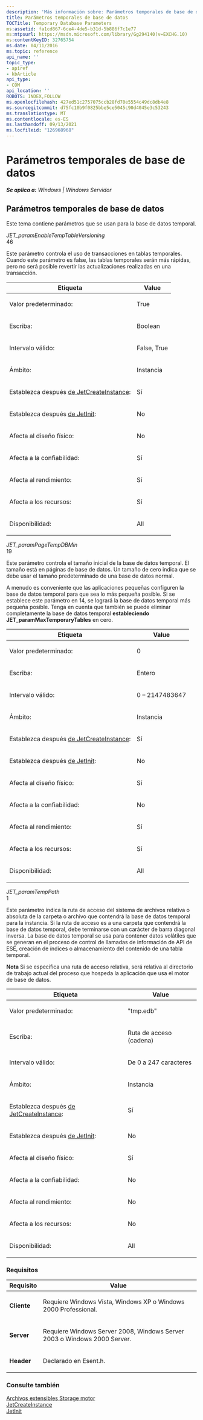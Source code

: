 ```yaml
---
description: 'Más información sobre: Parámetros temporales de base de datos'
title: Parámetros temporales de base de datos
TOCTitle: Temporary Database Parameters
ms:assetid: fa1cd867-6ce4-4de5-b31d-5b886f7c1e77
ms:mtpsurl: https://msdn.microsoft.com/library/Gg294140(v=EXCHG.10)
ms:contentKeyID: 32765754
ms.date: 04/11/2016
ms.topic: reference
api_name: ''
topic_type:
- apiref
- kbArticle
api_type:
- COM
api_location: ''
ROBOTS: INDEX,FOLLOW
ms.openlocfilehash: 427ed51c2757075ccb28fd70e5554c49dc8db4e8
ms.sourcegitcommit: d75fc10b9f0825bbe5ce5045c90d4045e3c53243
ms.translationtype: MT
ms.contentlocale: es-ES
ms.lasthandoff: 09/13/2021
ms.locfileid: "126968968"
---
```

# <a name="temporary-database-parameters"></a>Parámetros temporales de base de datos


_**Se aplica a:** Windows | Windows Servidor_

## <a name="temporary-database-parameters"></a>Parámetros temporales de base de datos

Este tema contiene parámetros que se usan para la base de datos temporal.

*JET_paramEnableTempTableVersioning*  
46  

Este parámetro controla el uso de transacciones en tablas temporales. Cuando este parámetro es false, las tablas temporales serán más rápidas, pero no será posible revertir las actualizaciones realizadas en una transacción.


| Etiqueta | Value |
|--------|-------|
| <p>Valor predeterminado:</p> | <p>True</p> | 
| <p>Escriba:</p> | <p>Boolean</p> | 
| <p>Intervalo válido:</p> | <p>False, True</p> | 
| <p>Ámbito:</p> | <p>Instancia</p> | 
| <p>Establezca después <a href="gg269354(v=exchg.10).md">de JetCreateInstance</a>:</p> | <p>Sí</p> | 
| <p>Establezca después <a href="gg294068(v=exchg.10).md">de JetInit</a>:</p> | <p>No</p> | 
| <p>Afecta al diseño físico:</p> | <p>No</p> | 
| <p>Afecta a la confiabilidad:</p> | <p>Sí</p> | 
| <p>Afecta al rendimiento:</p> | <p>Sí</p> | 
| <p>Afecta a los recursos:</p> | <p>Sí</p> | 
| <p>Disponibilidad:</p> | <p>All</p> | 



*JET_paramPageTempDBMin*  
19  

Este parámetro controla el tamaño inicial de la base de datos temporal. El tamaño está en páginas de base de datos. Un tamaño de cero indica que se debe usar el tamaño predeterminado de una base de datos normal.

A menudo es conveniente que las aplicaciones pequeñas configuren la base de datos temporal para que sea lo más pequeña posible. Si se establece este parámetro en 14, se logrará la base de datos temporal más pequeña posible. Tenga en cuenta que también se puede eliminar completamente la base de datos temporal **estableciendo JET_paramMaxTemporaryTables** en cero.


| Etiqueta | Value |
|--------|-------|
| <p>Valor predeterminado:</p> | <p>0</p> | 
| <p>Escriba:</p> | <p>Entero</p> | 
| <p>Intervalo válido:</p> | <p>0 – 2147483647</p> | 
| <p>Ámbito:</p> | <p>Instancia</p> | 
| <p>Establezca después <a href="gg269354(v=exchg.10).md">de JetCreateInstance</a>:</p> | <p>Sí</p> | 
| <p>Establezca después <a href="gg294068(v=exchg.10).md">de JetInit</a>:</p> | <p>No</p> | 
| <p>Afecta al diseño físico:</p> | <p>Sí</p> | 
| <p>Afecta a la confiabilidad:</p> | <p>No</p> | 
| <p>Afecta al rendimiento:</p> | <p>Sí</p> | 
| <p>Afecta a los recursos:</p> | <p>Sí</p> | 
| <p>Disponibilidad:</p> | <p>All</p> | 



*JET_paramTempPath*  
1  

Este parámetro indica la ruta de acceso del sistema de archivos relativa o absoluta de la carpeta o archivo que contendrá la base de datos temporal para la instancia. Si la ruta de acceso es a una carpeta que contendrá la base de datos temporal, debe terminarse con un carácter de barra diagonal inversa. La base de datos temporal se usa para contener datos volátiles que se generan en el proceso de control de llamadas de información de API de ESE, creación de índices o almacenamiento del contenido de una tabla temporal.

**Nota**  Si se especifica una ruta de acceso relativa, será relativa al directorio de trabajo actual del proceso que hospeda la aplicación que usa el motor de base de datos.


| Etiqueta | Value |
|--------|-------|
| <p>Valor predeterminado:</p> | <p>"tmp.edb"</p> | 
| <p>Escriba:</p> | <p>Ruta de acceso (cadena)</p> | 
| <p>Intervalo válido:</p> | <p>De 0 a 247 caracteres</p> | 
| <p>Ámbito:</p> | <p>Instancia</p> | 
| <p>Establezca después <a href="gg269354(v=exchg.10).md">de JetCreateInstance</a>:</p> | <p>Sí</p> | 
| <p>Establezca después <a href="gg294068(v=exchg.10).md">de JetInit</a>:</p> | <p>No</p> | 
| <p>Afecta al diseño físico:</p> | <p>Sí</p> | 
| <p>Afecta a la confiabilidad:</p> | <p>No</p> | 
| <p>Afecta al rendimiento:</p> | <p>No</p> | 
| <p>Afecta a los recursos:</p> | <p>No</p> | 
| <p>Disponibilidad:</p> | <p>All</p> | 



### <a name="requirements"></a>Requisitos


| Requisito | Value |
|------------|----------|
| <p><strong>Cliente</strong></p> | <p>Requiere Windows Vista, Windows XP o Windows 2000 Professional.</p> | 
| <p><strong>Server</strong></p> | <p>Requiere Windows Server 2008, Windows Server 2003 o Windows 2000 Server.</p> | 
| <p><strong>Header</strong></p> | <p>Declarado en Esent.h.</p> | 



### <a name="see-also"></a>Consulte también

[Archivos extensibles Storage motor](./extensible-storage-engine-files.md)  
[JetCreateInstance](./jetcreateinstance-function.md)  
[JetInit](./jetinit-function.md)
